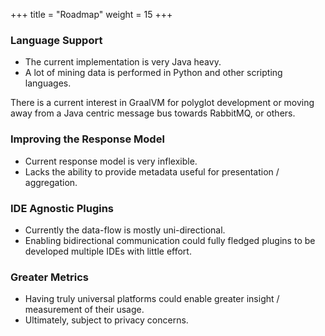 +++
title = "Roadmap"
weight = 15
+++

### Language Support

- The current implementation is very Java heavy.
- A lot of mining data is performed in Python and other scripting languages. 

There is a current interest in GraalVM for polyglot development or moving away 
from a Java centric message bus towards RabbitMQ, or others. 

### Improving the Response Model

- Current response model is very inflexible. 
- Lacks the ability to provide metadata useful for presentation / aggregation.

### IDE Agnostic Plugins

- Currently the data-flow is mostly uni-directional. 
- Enabling bidirectional communication could fully fledged plugins to be developed 
multiple IDEs with little effort.

### Greater Metrics

- Having truly universal platforms could enable greater insight / measurement of their usage. 
- Ultimately, subject to privacy concerns.
